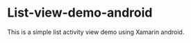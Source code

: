 List-view-demo-android
======================

This is a simple list activity view demo using Xamarin android. 
